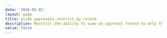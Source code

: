 ```yaml
---
date: '2016-01-01'
layout: page
title: glide.approvals.restrict_by_record
description: Restrict the ability to view an approval record to only those where the user can view the record being approved 
value: false
---
```


